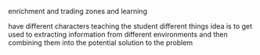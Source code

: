 enrichment and trading zones and learning

have different characters teaching the student different things
idea is to get used to extracting information from different environments and then combining them into the potential solution to the problem